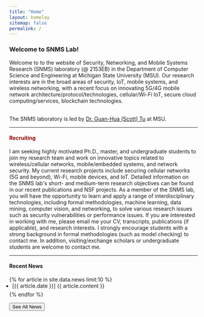 ```yaml
---
title: "Home"
layout: homelay
sitemap: false
permalink: /
---
```

<!-- refine ul for smaller font -->
<style>
ol, 
ul{
    padding-left: 0.5rem;
    margin-top: 0;
    margin-bottom: 0.4rem;
}
</style>

### Welcome to SNMS Lab!

Welcome to to the website of Security, Networking, and Mobile Systems Research (SNMS) laboratory (@ 2153EB) in the Department of Computer Science and Engineering at Michigan State University (MSU). Our research interests are in the broad areas of security, IoT, mobile systems, and wireless networking, with a recent focus on innovating 5G/4G mobile network architecture/protocol/technologies, cellular/Wi-Fi IoT, secure cloud computing/services, blockchain technologies.

\
The SNMS laboratory is led by [Dr. Guan-Hua (Scott) Tu](https://www.cse.msu.edu/~ghtu/) at MSU.

--- 

<h4><font color="darkred">Recruiting</font></h4>
<p>
I am seeking highly motivated Ph.D., master, and undergraduate students to join my research team and work on innovative topics related to wireless/cellular networks, mobile/embedded systems, and network security. My current research projects include securing cellular networks (5G and beyond), Wi-Fi, mobile devices, and IoT. Detailed information on the SNMS lab's short- and medium-term research objectives can be found in our recent publications and NSF projects. As a member of the SNMS lab, you will have the opportunity to learn and apply a range of interdisciplinary technologies, including formal methodologies, machine learning, data mining, computer vision, and networking, to solve various research issues such as security vulnerabilities or performance issues. If you are interested in working with me, please email me your CV, transcripts, publications (if applicable), and research interests. I strongly encourage students with a strong background in formal methodologies (such as model checking) to contact me. In addition, visiting/exchange scholars or undergraduate students are welcome to contact me.
</p>	


---

#### Recent News

<div class="container-fluid" markdown="0">

<div id="recentnews" style="display: inline-block">
{% for article in site.data.news limit:10 %}
<ul>
    <li>[{{ article.date }}] {{ article.content }}</li> 
</ul>
{% endfor %}
</div>
<br>


<a href="{{site.baseurl}}/news"><button class="btn btn-primary btm-sm">See All News</button></a>
<br>
</div>

<!-- <div class="container">
<div class="row">
<center>
<img src="{{ site.url }}{{ site.baseurl }}/images/banner.jpg" width="100%"/><br/>
Examples of Feynman diagrams. <br/>
Feynman R., The theory of positrons. <i>Phys. Rev.</i> (1949)
</center>
</div>
</div>
<br/> -->


